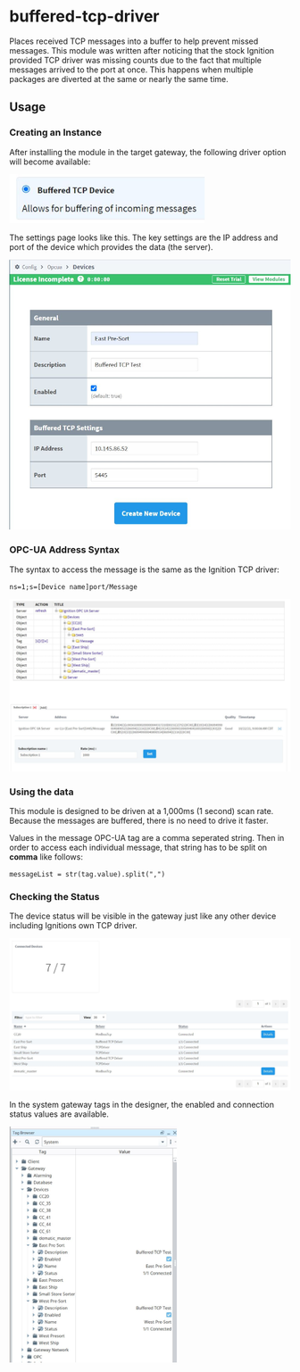 # buffered-tcp-driver
Places received TCP messages into a buffer to help prevent missed messages.  This module was written after noticing that the stock Ignition provided TCP driver was missing counts due to the fact that multiple messages arrived to the port at once.  This happens when multiple packages are diverted at the same or nearly the same time.

## Usage

### Creating an Instance
After installing the module in the target gateway, the following driver option will become available:

<p align="left">
  <img src="https://github.com/Freeno83/buffered-tcp-module/blob/main/deviceType.JPG" width="350" title="Device Type">
</p>

The settings page looks like this.  The key settings are the IP address and port of the device which provides the data (the server).

<p align="left">
  <img src="https://github.com/Freeno83/buffered-tcp-module/blob/main/deviceSettings.JPG" width="600" title="Device Settings">
</p>

### OPC-UA Address Syntax
The syntax to access the message is the same as the Ignition TCP driver:

```
ns=1;s=[Device name]port/Message
```

<p align="left">
  <img src="https://github.com/Freeno83/buffered-tcp-module/blob/main/messageSyntax.JPG" width="800" title="Message Access Syntax">
</p>

### Using the data
This module is designed to be driven at a 1,000ms (1 second) scan rate.  Because the messages are buffered, there is no need to drive it faster.

Values in the message OPC-UA tag are a comma seperated string.  Then in order to access each individual message, that string has to be split on **comma** like follows:

```
messageList = str(tag.value).split(",")
```

### Checking the Status
The device status will be visible in the gateway just like any other device including Ignitions own TCP driver.

<p align="left">
  <img src="https://github.com/Freeno83/buffered-tcp-module/blob/main/deviceStatus.JPG" width="800" title="Device Status">
</p>

In the system gateway tags in the designer, the enabled and connection status values are available.

<p align="left">
  <img src="https://github.com/Freeno83/buffered-tcp-module/blob/main/designerStatus.JPG" width="300" title="Designer Status">
</p
